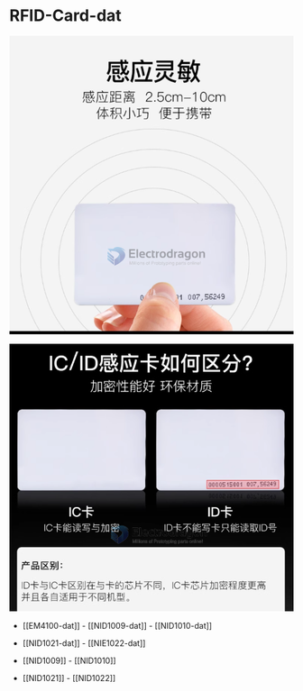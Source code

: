 
# RFID-Card-dat

![](2023-12-11-16-15-25.png)

![](2023-12-11-16-15-43.png)

* [[EM4100-dat]] - [[NID1009-dat]] - [[NID1010-dat]]

- [[NID1021-dat]] - [[NIE1022-dat]]

- [[NID1009]] - [[NID1010]]

- [[NID1021]] - [[NID1022]]


